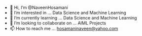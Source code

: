 - 👋 Hi, I’m @NaveenHosamani
- 👀 I’m interested in ... Data Science and Machine Learning
- 🌱 I’m currently learning ... Data Science and Machine Learning
- 💞️ I’m looking to collaborate on ... AIML Projects
- 📫 How to reach me ... hosamaninaveen@yahoo.com

<!---
NaveenHosamani/NaveenHosamani is a ✨ special ✨ repository because its `README.md` (this file) appears on your GitHub profile.
You can click the Preview link to take a look at your changes.
--->
